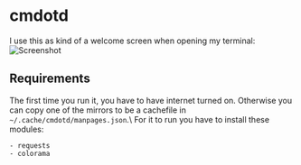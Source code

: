# cmdotd
I use this as kind of a welcome screen when opening my terminal:
![Screenshot](https://i.imgur.com/yFLr3Aw.png)

## Requirements
The first time you run it, you have to have internet turned on. Otherwise you can copy one of the mirrors to be a cachefile in `~/.cache/cmdotd/manpages.json`.\ 
For it to run you have to install these modules:
```
- requests
- colorama
```
